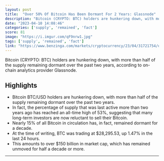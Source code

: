 ```yaml
---
layout: post
title:  "Over 50% Of Bitcoin Has Been Dormant For 2 Years: Glassnode"
description: "Bitcoin (CRYPTO: BTC) holders are hunkering down, with more than half of the supply remaining dormant over the past two years, according to on-chain analytics provider Glassnode."
date: "2023-04-10 14:08:46"
categories: ['supply', 'remained', 'fact']
score: 81
image: "https://i.imgur.com/qF9nrw1.jpg"
tags: ['supply', 'remained', 'fact']
link: "https://www.benzinga.com/markets/cryptocurrency/23/04/31721754/over-half-of-bitcoins-supply-has-been-dormant-for-2-years-says-glassnode-all-time-high"
---
```


Bitcoin (CRYPTO: BTC) holders are hunkering down, with more than half of the supply remaining dormant over the past two years, according to on-chain analytics provider Glassnode.

## Highlights

- Bitcoin BTC/USD holders are hunkering down, with more than half of the supply remaining dormant over the past two years.
- In fact, the percentage of supply that was last active more than two years ago has reached an all-time high of 53%, suggesting that many long-term investors are now reluctant to sell their Bitcoin.
- Nearly 15% of all Bitcoin in circulation has, in fact, remained dormant for a decade.
- At the time of writing, BTC was trading at $28,295.53, up 1.47% in the last 24 hours.
- This amounts to over $150 billion in market cap, which has remained unmoved for half a decade or more.

---
